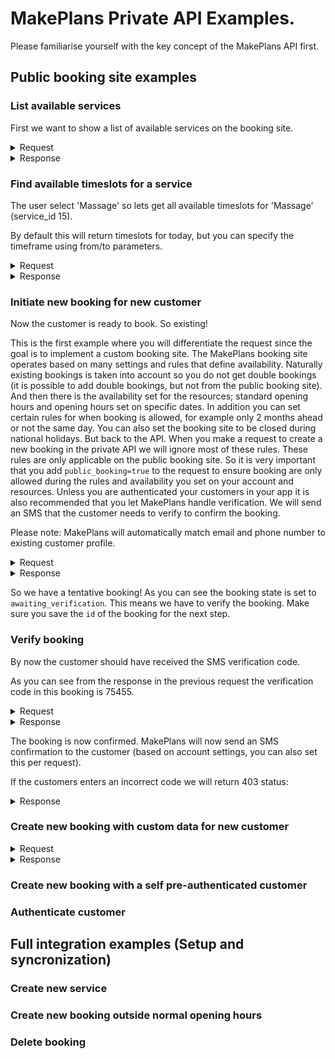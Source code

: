 # MakePlans Private API Examples.

Please familiarise yourself with the key concept of the MakePlans API first.

## Public booking site examples

### List available services

First we want to show a list of available services on the booking site.

<details><summary>Request</summary>
curl "https://YOURACCOUNT/api/v1/services" \
     -H 'Accept: application/json' \
     -u 'YOURAPIKEY:'
</details>

<details><summary>Response</summary>
[
  {
    "service": {
      "id": 16,
      "title": "Body scrub",
      "created_at": "2020-01-24T06:24:16+01:00",
      "updated_at": "2020-01-24T06:25:15+01:00",
      "interval": 45,
      "has_day_booking": false,
      "booking_capacity": 1,
      "day_booking_specify_time": null,
      "max_slots": 1,
      "same_day": false,
      "price": null,
      "active": true,
      "interval_rounding": null,
      "template": null,
      "booking_type_id": 1,
      "description": null,
      "custom_data": null,
      "mail_confirmation": null,
      "mail_verification": null,
      "sms_confirmation": null,
      "sms_verification": null,
      "sms_reminder": null,
      "booking_form": null
    }
  },
  {
    "service": {
      "id": 15,
      "title": "Massage",
      "created_at": "2020-01-24T06:24:16+01:00",
      "updated_at": "2020-01-24T06:25:15+01:00",
      "interval": 60,
      "has_day_booking": false,
      "booking_capacity": 1,
      "day_booking_specify_time": null,
      "max_slots": 1,
      "same_day": false,
      "price": null,
      "active": true,
      "interval_rounding": null,
      "template": null,
      "booking_type_id": 1,
      "description": null,
      "custom_data": null,
      "mail_confirmation": null,
      "mail_verification": null,
      "sms_confirmation": null,
      "sms_verification": null,
      "sms_reminder": null,
      "booking_form": null
    }
  }
]
</details>

### Find available timeslots for a service

The user select 'Massage' so lets get all available timeslots for 'Massage' (service_id 15).

By default this will return timeslots for today, but you can specify the timeframe using from/to parameters.

<details><summary>Request</summary>
curl "https://YOURACCOUNT/api/v1/services/15/slots" \
     -H 'Accept: application/json' \
     -u 'YOURAPIKEY:'
</details>

<details><summary>Response</summary>
[
  {
    "slot": {
      "timestamp": "2020-01-24T09:00:00+01:00",
      "timestamp_end": "2020-01-24T10:00:00+01:00",
      "formatted_timestamp": "Friday, 24 January 2020, 09:00",
      "formatted_timestamp_end": "Friday, 24 January 2020, 10:00",
      "free": 3,
      "available_resources": [
        10,
        11,
        12
      ],
      "maximum_capacity": 3
    }
  },
  {
    "slot": {
      "timestamp": "2020-01-24T10:00:00+01:00",
      "timestamp_end": "2020-01-24T11:00:00+01:00",
      "formatted_timestamp": "Friday, 24 January 2020, 10:00",
      "formatted_timestamp_end": "Friday, 24 January 2020, 11:00",
      "free": 3,
      "available_resources": [
        10,
        11,
        12
      ],
      "maximum_capacity": 3
    }
  },
  # More items not shown
]
</details>

### Initiate new booking for new customer

Now the customer is ready to book. So existing!

This is the first example where you will differentiate the request since the goal is to implement a custom booking site. The MakePlans booking site operates based on many settings and rules that define availability. Naturally existing bookings is taken into account so you do not get double bookings (it is possible to add double bookings, but not from the public booking site). And then there is the availability set for the resources; standard opening hours and opening hours set on specific dates. In addition you can set certain rules for when booking is allowed, for example only 2 months ahead or not the same day. You can also set the booking site to be closed during national holidays.
But back to the API. When you make a request to create a new booking in the private API we will ignore most of these rules. These rules are only applicable on the public booking site. So it is very important that you add `public_booking=true` to the request to ensure booking are only allowed during the rules and availability you set on your account and resources. Unless you are authenticated your customers in your app it is also recommended that you let MakePlans handle verification. We will send an SMS that the customer needs to verify to confirm the booking.

Please note: MakePlans will automatically match email and phone number to existing customer profile.

<details><summary>Request</summary>
curl -X "POST" "https://YOURACCOUNT/api/v1/bookings" \
     -H 'Accept: application/json' \
     -H 'Content-Type: application/x-www-form-urlencoded; charset=utf-8' \
     -u 'YOURAPIKEY:' \
     --data-urlencode "booking[service_id]=15" \
     --data-urlencode "booking[booked_from]=2020-01-27 14:00" \
     --data-urlencode "booking[booked_to]=2020-01-27 15:00" \
     --data-urlencode "booking[person_attributes][name]=Harald" \
     --data-urlencode "booking[person_attributes][phone_number]=+18338367888" \
     --data-urlencode "booking[public_booking]=true" \
     --data-urlencode "confirm=false"
 </details>

<details><summary>Response</summary>
HTTP/1.1 200 OK
Content-Type: application/json; charset=utf-8

{
  "booking": {
    "id": 208,
    "service_id": 15,
    "person_id": 95,
    "booked_from": "2020-01-27T14:00:00+01:00",
    "booked_to": "2020-01-27T15:00:00+01:00",
    "created_at": "2020-01-24T06:48:42+01:00",
    "updated_at": "2020-01-24T06:48:42+01:00",
    "verification_code": "75455",
    "expires_at": "2020-01-24T07:08:42+01:00",
    "count": 1,
    "notes": null,
    "resource_id": 11,
    "reminder_at": "2020-01-26T12:00:00+01:00",
    "reminded_at": null,
    "paid_at": null,
    "external_id": null,
    "state": "awaiting_verification",
    "verification_method": "sms",
    "custom_data": null,
    "revision_count": 0,
    "paid_amount": null,
    "event_id": null,
    "collection_id": null,
    "invoiced_at": null,
    "active": true,
    "person": {
      "id": 95,
      "email": null,
      "phonenumber": "+18338367888",
      "created_at": "2020-01-24T06:48:42+01:00",
      "updated_at": "2020-01-24T06:48:42+01:00",
      "name": "Harald",
      "custom_data": null,
      "date_of_birth": null,
      "external_id": null,
      "national_id_no": null,
      "street": null,
      "city": null,
      "postal_code": null,
      "state": null,
      "country_code": null,
      "notes": null
    },
    "resource": {
      "id": 11,
      "title": "Thor"
    },
    "service": {
      "id": 15,
      "title": "Massage"
    }
  }
}
</details>

So we have a tentative booking! As you can see the booking state is set to `awaiting_verification`. This means we have to verify the booking. Make sure you save the `id` of the booking for the next step.

### Verify booking

By now the customer should have received the SMS verification code.

As you can see from the response in the previous request the verification code in this booking is 75455.

<details><summary>Request</summary>
curl -X "PUT" "https://YOURACCOUNT/api/v1/bookings/208/verify_code" \
     -H 'Accept: application/json' \
     -H 'Content-Type: application/x-www-form-urlencoded; charset=utf-8' \
     -u 'YOURAPIKEY:' \
     --data-urlencode "verification_code=75455"
</details>

<details><summary>Response</summary>
HTTP/1.1 200 OK
Content-Type: application/json; charset=utf-8

{
  "booking": {
    "id": 208,
    "verification_code": "75455",
    "state": "confirmed",
    "event_id": null,
    "service_id": 15,
    "expires_at": null,
    "resource_id": 11,
    "person_id": 95,
    "booked_from": "2020-01-27T14:00:00+01:00",
    "booked_to": "2020-01-27T15:00:00+01:00",
    "reminder_at": "2020-01-26T12:00:00+01:00",
    "count": 1,
    "reminded_at": null,
    "created_at": "2020-01-24T06:48:42+01:00",
    "updated_at": "2020-01-24T06:56:09+01:00",
    "notes": null,
    "paid_at": null,
    "external_id": null,
    "verification_method": "sms",
    "custom_data": null,
    "revision_count": 1,
    "paid_amount": null,
    "collection_id": null,
    "invoiced_at": null,
    "active": true,
    "person": {
      "id": 95,
      "email": null,
      "phonenumber": "+18338367888",
      "created_at": "2020-01-24T06:48:42+01:00",
      "updated_at": "2020-01-24T06:48:42+01:00",
      "name": "Harald",
      "custom_data": null,
      "date_of_birth": null,
      "external_id": null,
      "national_id_no": null,
      "street": null,
      "city": null,
      "postal_code": null,
      "state": null,
      "country_code": null,
      "notes": null
    },
    "resource": {
      "id": 11,
      "title": "Thor"
    },
    "service": {
      "id": 15,
      "title": "Massage"
    }
  }
}
</details>

The booking is now confirmed. MakePlans will now send an SMS confirmation to the customer (based on account settings, you can also set this per request).

If the customers enters an incorrect code we will return 403 status:

<details><summary>Response</summary>
HTTP/1.1 403 Forbidden
Content-Type: application/json; charset=utf-8

{
  "verification_code": [
    "is invalid"
  ]
}
</details>

### Create new booking with custom data for new customer

<details><summary>Request</summary>
curl -X "POST" "https://YOURACCOUNT/api/v1/bookings" \
     -H 'Accept: application/json' \
     -H 'Content-Type: application/x-www-form-urlencoded; charset=utf-8' \
     -u 'YOURAPIKEY:' \
     --data-urlencode "booking[service_id]=15" \
     --data-urlencode "booking[booked_from]=2020-01-27 14:00" \
     --data-urlencode "booking[booked_to]=2020-01-27 15:00" \
     --data-urlencode "booking[person_attributes][name]=Harald" \
     --data-urlencode "booking[person_attributes][phone_number]=+18338367888" \
     --data-urlencode "booking[public_booking]=true" \
     --data-urlencode "confirm=false" \
     --data-urlencode "booking[custom_data][problems]=Right leg" \
     --data-urlencode "booking[person_attributes][custom_data][member_id]=83632"
</details>

<details><summary>Response</summary>
HTTP/1.1 200 OK
Content-Type: application/json; charset=utf-8

{
  "booking": {
    "id": 209,
    "service_id": 15,
    "person_id": 95,
    "booked_from": "2020-01-27T14:00:00+01:00",
    "booked_to": "2020-01-27T15:00:00+01:00",
    "created_at": "2020-01-24T07:01:50+01:00",
    "updated_at": "2020-01-24T07:01:50+01:00",
    "verification_code": "82691",
    "expires_at": "2020-01-24T07:21:50+01:00",
    "count": 1,
    "notes": null,
    "resource_id": 12,
    "reminder_at": "2020-01-26T12:00:00+01:00",
    "reminded_at": null,
    "paid_at": null,
    "external_id": null,
    "state": "awaiting_verification",
    "verification_method": "sms",
    "custom_data": {
      "problems": "Right leg"
    },
    "revision_count": 0,
    "paid_amount": null,
    "event_id": null,
    "collection_id": null,
    "invoiced_at": null,
    "active": true,
    "person": {
      "id": 95,
      "email": null,
      "phonenumber": "+18338367888",
      "created_at": "2020-01-24T06:48:42+01:00",
      "updated_at": "2020-01-24T06:48:42+01:00",
      "name": "Harald",
      "custom_data": {
        "member_id": "83632"
      },
      "custom_data": null,
      "date_of_birth": null,
      "external_id": null,
      "national_id_no": null,
      "street": null,
      "city": null,
      "postal_code": null,
      "state": null,
      "country_code": null,
      "notes": null
    },
    "resource": {
      "id": 12,
      "title": "Astrid"
    },
    "service": {
      "id": 15,
      "title": "Massage"
    }
  }
}
</details>

### Create new booking with a self pre-authenticated customer

### Authenticate customer

## Full integration examples (Setup and syncronization)

### Create new service

### Create new booking outside normal opening hours

### Delete booking


